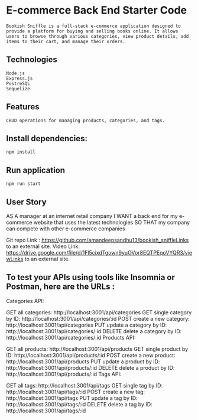 # E-commerce Back End Starter Code
    Bookish Sniffle is a full-stack e-commerce application designed to provide a platform for buying and selling books online. It allows users to browse through various categories, view product details, add items to their cart, and manage their orders.

## Technologies
    Node.js
    Express.js
    PostreSQL
    Sequelize

## Features
    CRUD operations for managing products, categories, and tags.

## Install dependencies:
    npm install

## Run application
    npm run start

## User Story
AS A manager at an internet retail company
I WANT a back end for my e-commerce website that uses the latest technologies
SO THAT my company can compete with other e-commerce companies

Git repo Link : https://github.com/amandeepsandhu13/bookish_sniffleLinks to an external site.
Video Link: https://drive.google.com/file/d/1Fl5cixdTgown9yuOVor8EQTPEqoVYQR3/viewLinks to an external site.

## To test your APIs using tools like Insomnia or Postman, here are the URLs :

Categories API:

GET all categories: http://localhost:3001/api/categories
GET single category by ID: http://localhost:3001/api/categories/:id
POST create a new category: http://localhost:3001/api/categories
PUT update a category by ID: http://localhost:3001/api/categories/:id
DELETE delete a category by ID: http://localhost:3001/api/categories/:id
Products API:

GET all products: http://localhost:3001/api/products
GET single product by ID: http://localhost:3001/api/products/:id
POST create a new product: http://localhost:3001/api/products
PUT update a product by ID: http://localhost:3001/api/products/:id
DELETE delete a product by ID: http://localhost:3001/api/products/:id
Tags API:

GET all tags: http://localhost:3001/api/tags
GET single tag by ID: http://localhost:3001/api/tags/:id
POST create a new tag: http://localhost:3001/api/tags
PUT update a tag by ID: http://localhost:3001/api/tags/:id
DELETE delete a tag by ID: http://localhost:3001/api/tags/:id



 
